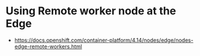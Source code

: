 # Using Remote worker node at the Edge

* https://docs.openshift.com/container-platform/4.14/nodes/edge/nodes-edge-remote-workers.html
